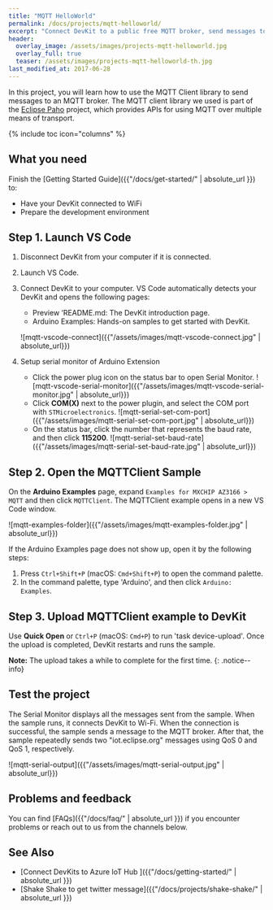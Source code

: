 ```yaml
---
title: "MQTT HelloWorld"
permalink: /docs/projects/mqtt-helloworld/
excerpt: "Connect DevKit to a public free MQTT broker, send messages to the server and print it out if it is successful"
header:
  overlay_image: /assets/images/projects-mqtt-helloworld.jpg
  overlay_full: true
  teaser: /assets/images/projects-mqtt-helloworld-th.jpg
last_modified_at: 2017-06-28
---
```


In this project, you will learn how to use the MQTT Client library to send messages to an MQTT broker.
The MQTT client library we used is part of the [Eclipse Paho](http://www.eclipse.org/paho/) project, which provides APIs for using MQTT over multiple means of transport.

{% include toc icon="columns" %}

## What you need

Finish the [Getting Started Guide]({{"/docs/get-started/" | absolute_url }}) to:

* Have your DevKit connected to WiFi
* Prepare the development environment

## Step 1. Launch VS Code

1. Disconnect DevKit from your computer if it is connected.

2. Launch VS Code.

3. Connect DevKit to your computer.
    VS Code automatically detects your DevKit and opens the following pages:
    * Preview ‘README.md: The DevKit introduction page.
    * Arduino Examples: Hands-on samples to get started with DevKit.

    ![mqtt-vscode-connect]({{"/assets/images/mqtt-vscode-connect.jpg" | absolute_url}})

4. Setup serial monitor of Arduino Extension 
    * Click the power plug icon on the status bar to open Serial Monitor.
        ![mqtt-vscode-serial-monitor]({{"/assets/images/mqtt-vscode-serial-monitor.jpg" | absolute_url}})
    * Click **COM(X)** next to the power plugin, and select the COM port with `STMicroelectronics`.
        ![mqtt-serial-set-com-port]({{"/assets/images/mqtt-serial-set-com-port.jpg" | absolute_url}})
    * On the status bar, click the number that represents the baud rate, and then click **115200**.
        ![mqtt-serial-set-baud-rate]({{"/assets/images/mqtt-serial-set-baud-rate.jpg" | absolute_url}})

## Step 2. Open the MQTTClient Sample

On the **Arduino Examples** page, expand `Examples for MXCHIP AZ3166 > MQTT` and then click `MQTTClient`.
The MQTTClient example opens in a new VS Code window.

![mqtt-examples-folder]({{"/assets/images/mqtt-examples-folder.jpg" | absolute_url}})

If the Arduino Examples page does not show up, open it by the following steps:

1. Press `Ctrl+Shift+P` (macOS: `Cmd+Shift+P`) to open the command palette.
2. In the command palette, type 'Arduino', and then click `Arduino: Examples`.

## Step 3. Upload MQTTClient example to DevKit

Use **Quick Open** or `Ctrl+P` (macOS: `Cmd+P`) to run 'task device-upload'. Once the upload is completed, DevKit restarts and runs the sample.

**Note:** The upload takes a while to complete for the first time.
{: .notice--info}

## Test the project

The Serial Monitor displays all the messages sent from the sample. When the sample runs, it connects DevKit to Wi-Fi. When the connection is successful, the sample sends a message to the MQTT broker. After that, the sample repeatedly sends two "iot.eclipse.org" messages using QoS 0 and QoS 1, respectively.

![mqtt-serial-output]({{"/assets/images/mqtt-serial-output.jpg" | absolute_url}})

## Problems and feedback

You can find [FAQs]({{"/docs/faq/" | absolute_url }}) if you encounter problems or reach out to us from the channels below.

## See Also

* [Connect DevKits to Azure IoT Hub ]({{"/docs/getting-started/" | absolute_url }})
* [Shake Shake to get twitter message]({{"/docs/projects/shake-shake/" | absolute_url }})
